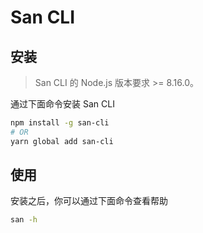 # San CLI

## 安装

> San CLI 的 Node.js 版本要求 >= 8.16.0。

通过下面命令安装 San CLI

```bash
npm install -g san-cli
# OR
yarn global add san-cli
```

## 使用

安装之后，你可以通过下面命令查看帮助

```bash
san -h
```
